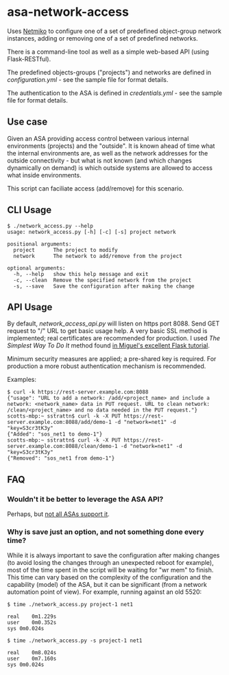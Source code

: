 # asa-network-access

Uses [Netmiko](https://github.com/ktbyers/netmiko) to configure one of a set of predefined object-group network instances, adding or removing one of a set of predefined networks.

There is a command-line tool as well as a simple web-based API (using Flask-RESTful).

The predefined objects-groups ("projects") and networks are defined in _configuration.yml_ - see the sample file for format details.

The authentication to the ASA is defined in _credentials.yml_ - see the sample file for format details.

## Use case

Given an ASA providing access control between various internal environments (projects) and the "outside". It is known ahead of time what the internal environments are, as well as the network addresses for the outside connectivity - but what is not known (and which changes dynamically on demand) is which outside systems are allowed to access what inside environments.

This script can faciliate access (add/remove) for this scenario.

## CLI Usage

```
$ ./network_access.py --help
usage: network_access.py [-h] [-c] [-s] project network

positional arguments:
  project      The project to modify
  network      The network to add/remove from the project

optional arguments:
  -h, --help   show this help message and exit
  -c, --clean  Remove the specified network from the project
  -s, --save   Save the configuration after making the change
```

## API Usage

By default, *network_access_api.py* will listen on https port 8088. Send GET request to "/" URL to get basic usage help. A very basic SSL method is implemented; real certificates are recommended for production. I used *The Simplest Way To Do It* method found [in Miguel's excellent Flask tutorial](https://blog.miguelgrinberg.com/post/running-your-flask-application-over-https).

Minimum security measures are applied; a pre-shared key is required. For production a more robust authentication mechanism is recommended.

Examples:

```
$ curl -k https://rest-server.example.com:8088
{"usage": "URL to add a network: /add/<project_name> and include a network: <network_name> data in PUT request. URL to clean network: /clean/<project_name> and no data needed in the PUT request."}
scotts-mbp:~ sstrattn$ curl -k -X PUT https://rest-server.example.com:8088/add/demo-1 -d "network=net1" -d "key=S3cr3tK3y"
{"Added": "sos_net1 to demo-1"}
scotts-mbp:~ sstrattn$ curl -k -X PUT https://rest-server.example.com:8088/clean/demo-1 -d "network=net1" -d "key=S3cr3tK3y"
{"Removed": "sos_net1 from demo-1"}
```

## FAQ

### Wouldn't it be better to leverage the ASA API?
Perhaps, but [not all ASAs support it](https://www.cisco.com/c/en/us/td/docs/security/asa/compatibility/asamatrx.html#id_65991).

### Why is save just an option, and not something done every time?
While it is always important to save the configuration after making changes (to avoid losing the changes through an unexpected reboot for example), most of the time spent in the script will be waiting for "wr mem" to finish. This time can vary based on the complexity of the configuration and the capability (model) of the ASA, but it can be significant (from a network automation point of view). For example, running against an old 5520:

```
$ time ./network_access.py project-1 net1

real	0m1.229s
user	0m0.352s
sys	0m0.024s

$ time ./network_access.py -s project-1 net1

real	0m8.024s
user	0m7.160s
sys	0m0.024s
```
